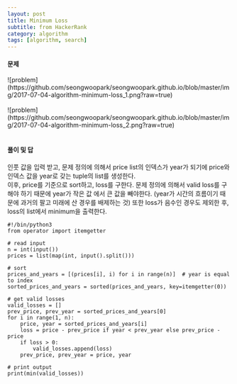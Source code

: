 ```yaml
---
layout: post
title: Minimum Loss
subtitle: from HackerRank
category: algorithm
tags: [algorithm, search]
---
```


<h4>문제</h4>
![problem](https://github.com/seongwoopark/seongwoopark.github.io/blob/master/img/2017-07-04-algorithm-minimum-loss_1.png?raw=true)<br /><br />
![problem](https://github.com/seongwoopark/seongwoopark.github.io/blob/master/img/2017-07-04-algorithm-minimum-loss_2.png?raw=true)<br /><br />

<h4>풀이 및 답</h4>
인풋 값을 입력 받고, 문제 정의에 의해서 price list의 인덱스가 year가 되기에 price와 인덱스 값을 year로 갖는 tuple의 list를 생성한다.<br />
이후, price를 기준으로 sort하고, loss를 구한다. 문제 정의에 의해서 valid loss를 구해야 하기 때문에 year가 작은 값 에서 큰 값을 빼야한다.
(year가 시간의 흐름이기 때문에 과거의 팔고 미래에 산 경우를 배제하는 것)
또한 loss가 음수인 경우도 제외한 후, loss의 list에서 minimum을 출력한다.

```
#!/bin/python3
from operator import itemgetter

# read input
n = int(input())
prices = list(map(int, input().split()))

# sort
prices_and_years = [(prices[i], i) for i in range(n)]  # year is equal to index
sorted_prices_and_years = sorted(prices_and_years, key=itemgetter(0))

# get valid losses
valid_losses = []
prev_price, prev_year = sorted_prices_and_years[0]
for i in range(1, n):
    price, year = sorted_prices_and_years[i]
    loss = price - prev_price if year < prev_year else prev_price - price
    if loss > 0:
        valid_losses.append(loss)
    prev_price, prev_year = price, year

# print output
print(min(valid_losses))
```